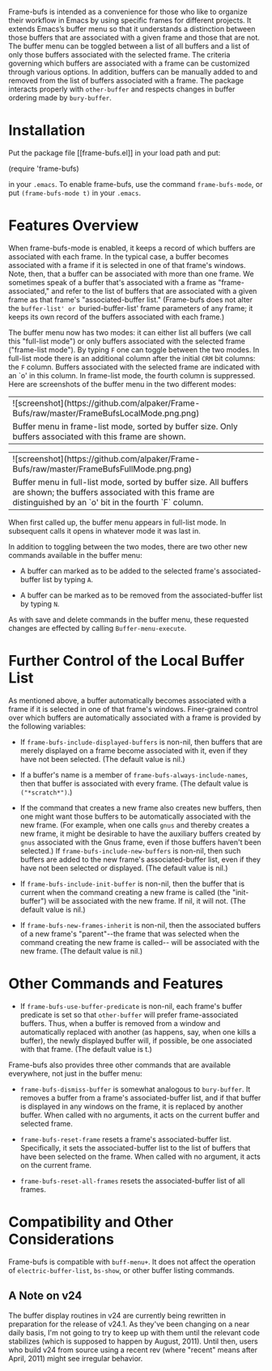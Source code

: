 Frame-bufs is intended as a convenience for those who like to organize their
workflow in Emacs by using specific frames for different projects. It extends
Emacs’s buffer menu so that it understands a distinction between those
buffers that are associated with a given frame and those that are not. The
buffer menu can be toggled between a list of all buffers and a list of only
those buffers associated with the selected frame. The criteria governing
which buffers are associated with a frame can be customized through various
options.  In addition, buffers can be manually added to and removed from the
list of buffers associated with a frame. The package interacts properly with
`other-buffer` and respects changes in buffer ordering made by
`bury-buffer`.

Installation
============

Put the package file [[frame-bufs.el]] in your load path and put:

  (require 'frame-bufs)

in your `.emacs`.  To enable frame-bufs, use the command
`frame-bufs-mode`, or put `(frame-bufs-mode t)` in your `.emacs`.

Features Overview
=================

When frame-bufs-mode is enabled, it keeps a record of which buffers are
associated with each frame.  In the typical case, a buffer becomes associated
with a frame if it is selected in one of that frame's windows.  Note, then,
that a buffer can be associated with more than one frame.  We sometimes speak
of a buffer that's associated with a frame as "frame-associated," and refer
to the list of buffers that are associated with a given frame as that frame's
"associated-buffer list."  (Frame-bufs does not alter the `buffer-list' or
`buried-buffer-list' frame parameters of any frame; it keeps its own record
of the buffers associated with each frame.)
  
The buffer menu now has two modes:  it can either list all buffers (we call
this "full-list mode") or only buffers associated with the selected frame
("frame-list mode").  By typing `F` one can toggle between the two modes.  In
full-list mode there is an additional column after the initial `CRM` bit
columns: the `F` column.  Buffers associated with the selected frame are
indicated with an `o' in this column.  In frame-list mode, the fourth column
is suppressed.  Here are screenshots of the buffer menu in the two different
modes:

<table>
<tr>
<td>
![screenshot](https://github.com/alpaker/Frame-Bufs/raw/master/FrameBufsLocalMode.png.png)
</td>
</tr>

<tr> 
<td> Buffer menu in frame-list mode, sorted by buffer size.  Only
buffers associated with this frame are shown.
</td>
</tr>
</table>


<table>
<tr>
<td>
![screenshot](https://github.com/alpaker/Frame-Bufs/raw/master/FrameBufsFullMode.png.png)
</td>
</tr>

<tr> 
<td>
 Buffer menu in full-list mode, sorted by buffer size.  All buffers are shown; the buffers associated with this frame are distinguished by an `o' bit in the fourth `F` column.
</td>
</tr>
</table>

When first called up, the buffer menu appears in full-list mode.  In
subsequent calls it opens in whatever mode it was last in.

In addition to toggling between the two modes, there are two other new
commands available in the buffer menu:

* A buffer can marked as to be added to the selected frame's
  associated-buffer list by typing `A`.

* A buffer can be marked as to be removed from the associated-buffer list by
  typing `N`.

As with save and delete commands in the buffer menu, these requested changes
are effected by calling `Buffer-menu-execute`.

Further Control of the Local Buffer List
========================================

As mentioned above, a buffer automatically becomes associated with a frame if
it is selected in one of that frame's windows.  Finer-grained control over
which buffers are automatically associated with a frame is provided by the
following variables:

* If `frame-bufs-include-displayed-buffers` is non-nil, then buffers that
  are merely displayed on a frame become associated with it, even if they
  have not been selected.  (The default value is nil.)

* If a buffer's name is a member of `frame-bufs-always-include-names`, then
  that buffer is associated with every frame.  (The default value is
  `("*scratch*")`.)

* If the command that creates a new frame also creates new buffers, then one
  might want those buffers to be automatically associated with the new
  frame.  (For example, when one calls `gnus` and thereby creates a new
  frame, it might be desirable to have the auxiliary buffers created by
  `gnus` associated with the Gnus frame, even if those buffers haven't been
  selected.)  If `frame-bufs-include-new-buffers` is non-nil, then such
  buffers are added to the new frame's associated-buffer list, even if they
  have not been selected or displayed.  (The default value is nil.)

* If `frame-bufs-include-init-buffer` is non-nil, then the buffer that is
  current when the command creating a new frame is called (the "init-buffer")
  will be associated with the new frame.  If nil, it will not.  (The default
  value is nil.)

* If `frame-bufs-new-frames-inherit` is non-nil, then the associated
  buffers of a new frame's "parent"--the frame that was selected when the
  command creating the new frame is called-- will be associated with the new
  frame.  (The default value is nil.)

Other Commands and Features
===========================

* If `frame-bufs-use-buffer-predicate` is non-nil, each frame's buffer
  predicate is set so that `other-buffer` will prefer frame-associated
  buffers.  Thus, when a buffer is removed from a window and automatically
  replaced with another (as happens, say, when one kills a buffer), the newly
  displayed buffer will, if possible, be one associated with that
  frame.  (The default value is t.)

Frame-bufs also provides three other commands that are available everywhere,
not just in the buffer menu:

* `frame-bufs-dismiss-buffer` is somewhat analogous to `bury-buffer`.  It
   removes a buffer from a frame's associated-buffer list, and if that buffer
   is displayed in any windows on the frame, it is replaced by another
   buffer.  When called with no arguments, it acts on the current buffer and
   selected frame.

* `frame-bufs-reset-frame` resets a frame's associated-buffer
   list.  Specifically, it sets the associated-buffer list to the list of
   buffers that have been selected on the frame.  When called with no
   argument, it acts on the current frame.

* `frame-bufs-reset-all-frames` resets the associated-buffer list of all
   frames.

Compatibility and Other Considerations
======================================

Frame-bufs is compatible with `buff-menu+`.  It does not affect the
operation of `electric-buffer-list`, `bs-show`, or other buffer listing
commands.

A Note on v24
-------------

The buffer display routines in v24 are currently being rewritten in
preparation for the release of v24.1. As they've been changing on a near
daily basis, I'm not going to try to keep up with them until the relevant
code stabilizes (which is supposed to happen by August, 2011).  Until then,
users who build v24 from source using a recent rev (where "recent" means
after April, 2011) might see irregular behavior.
